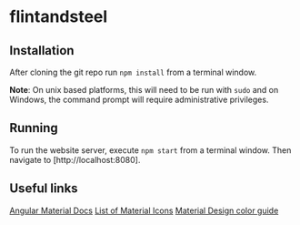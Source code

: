 # flintandsteel

## Installation

After cloning the git repo run `npm install` from a terminal window.

**Note**: On unix based platforms, this will need to be run with `sudo` and on Windows, the command prompt will require administrative privileges. 

## Running

To run the website server, execute `npm start` from a terminal window. Then navigate to [http://localhost:8080]. 

## Useful links

[Angular Material Docs](https://material.angularjs.org/#/)
[List of Material Icons](https://klarsys.github.io/angular-material-icons/)
[Material Design color guide](http://www.google.com/design/spec/style/color.html#)

